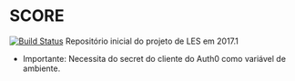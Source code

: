 # SCORE
[![Build Status](https://travis-ci.org/estacioneto/SCORE.svg?branch=master)](https://travis-ci.org/estacioneto/SCORE)
Repositório inicial do projeto de LES em 2017.1

* Importante: Necessita do secret do cliente do Auth0 como variável de ambiente.
